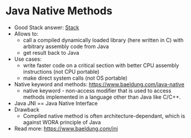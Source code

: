 # Java Native Methods  
* Good Stack answer: [Stack](https://stackoverflow.com/a/29311166/6708274)  
* Allows to:
	* call a compiled dynamically loaded library (here written in C) with arbitrary assembly code from Java
	* get result back to Java
* Use cases:
	* write faster code on a critical section with better CPU assembly instructions (not CPU portable)
	* make direct system calls (not OS portable)
* Native keyword and methods: https://www.baeldung.com/java-native
	* native keyword - non-access modifier that is used to access methods implemented in a language other than Java like C/C++.
* Java JNI == Java Native Interface
* Drawback
	* Compiled native method is often architecture-dependant, which is against WORA principle of Java
* Read more: https://www.baeldung.com/jni